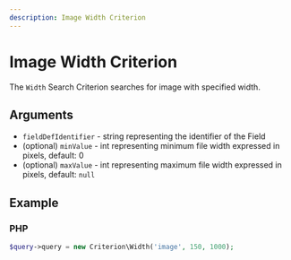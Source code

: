```yaml
---
description: Image Width Criterion
---
```


# Image Width Criterion

The `Width` Search Criterion searches for image with specified width.

## Arguments

- `fieldDefIdentifier` - string representing the identifier of the Field
- (optional) `minValue` - int representing minimum file width expressed in pixels, default: 0
- (optional) `maxValue` - int representing maximum file width expressed in pixels, default: `null`

## Example

### PHP

``` php
$query->query = new Criterion\Width('image', 150, 1000);
```
